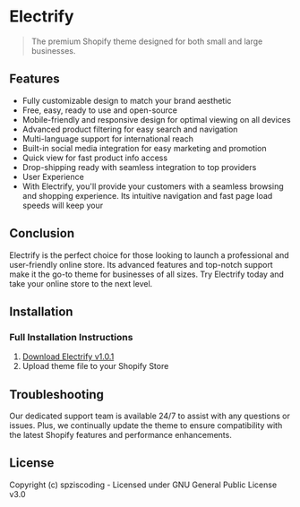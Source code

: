 # Electrify

> The premium Shopify theme designed for both small and large businesses.

## Features
  * Fully customizable design to match your brand aesthetic
  * Free, easy, ready to use and open-source
  * Mobile-friendly and responsive design for optimal viewing on all devices
  * Advanced product filtering for easy search and navigation
  * Multi-language support for international reach
  * Built-in social media integration for easy marketing and promotion
  * Quick view for fast product info access
  * Drop-shipping ready with seamless integration to top providers
  * User Experience
  * With Electrify, you'll provide your customers with a seamless browsing and shopping experience. Its intuitive navigation and fast page load speeds will keep your  

## Conclusion

Electrify is the perfect choice for those looking to launch a professional and user-friendly online store. Its advanced features and top-notch support make it the go-to theme for businesses of all sizes. Try Electrify today and take your online store to the next level.

## Installation 

### Full Installation Instructions
  1. [Download Electrify v1.0.1](https://codeload.github.com/spziscoding/electrify/zip/main)
  2. Upload theme file to your Shopify Store

## Troubleshooting

Our dedicated support team is available 24/7 to assist with any questions or issues. Plus, we continually update the theme to ensure compatibility with the latest Shopify features and performance enhancements.

## License
Copyright (c) spziscoding - Licensed under GNU General Public License v3.0
